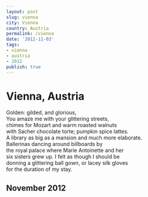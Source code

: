 ```yaml
---
layout: post
slug: vienna
city: Vienna
country: Austria
permalink: /vienna
date: '2012-11-03'
tags:
- vienna
- austria
- 2012
publish: true
---
```


<div class="poem">
<h1>Vienna, Austria</h1>
<p>Golden: gilded, and glorious,<br>
You amaze me with your glittering streets,<br>
chimes for Mozart and warm roasted walnuts<br>
with Sacher chocolate torte; pumpkin spice lattes.<br>
A library as big as a mansion and much more elaborate.<br>
Ballerinas dancing around billboards by<br>
the royal palace where Marie Antoinette and her<br>
six sisters grew up. I felt as though I should be<br>
donning a glittering ball gown, or lacey silk gloves<br>
for the duration of my stay.<br></p>
<h2>November 2012</h2>
</div>

<script type="text/javascript">
  WebFontConfig = {
    google: { families: [ 'Linden+Hill::latin' ] }
  };
  (function() {
    var wf = document.createElement('script');
    wf.src = ('https:' == document.location.protocol ? 'https' : 'http') +
      '://ajax.googleapis.com/ajax/libs/webfont/1/webfont.js';
    wf.type = 'text/javascript';
    wf.async = 'true';
    var s = document.getElementsByTagName('script')[0];
    s.parentNode.insertBefore(wf, s);
  })(); </script>